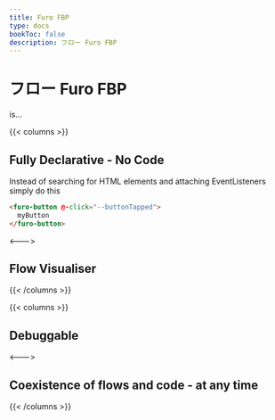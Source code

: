 ```yaml
---
title: Furo FBP
type: docs
bookToc: false
description: フロー Furo FBP
---
```


# フロー Furo FBP
is...

{{< columns >}}
## Fully Declarative - No Code
Instead of searching for HTML elements and attaching EventListeners simply do this
```html
<furo-button @-click="--buttonTapped">
  myButton
</furo-button>
```

<--->
## Flow Visualiser

{{< /columns >}}

{{< columns >}}
## Debuggable

<--->
## Coexistence of flows and code - at any time

{{< /columns >}}

